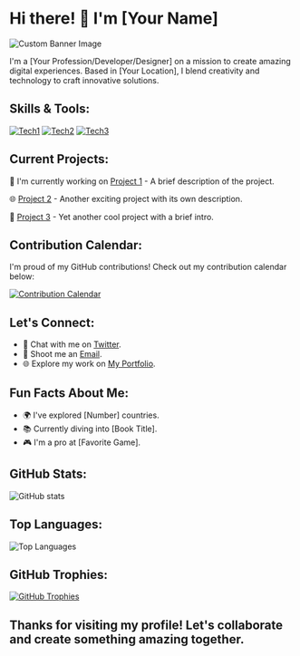 <!-- Title -->
# Hi there! 👋 I'm [Your Name]

<!-- Banner -->
![Custom Banner Image](URL_TO_BANNER_IMAGE)

<!-- Introduction -->
I'm a [Your Profession/Developer/Designer] on a mission to create amazing digital experiences. Based in [Your Location], I blend creativity and technology to craft innovative solutions.

<!-- Skills Badges -->
## Skills & Tools:

[![Tech1](URL_TO_TECH1_ICON)](LINK_TO_TECH1) [![Tech2](URL_TO_TECH2_ICON)](LINK_TO_TECH2) [![Tech3](URL_TO_TECH3_ICON)](LINK_TO_TECH3)

<!-- Current Projects -->
## Current Projects:

🚀 I'm currently working on [Project 1](URL_TO_PROJECT1) - A brief description of the project.

🌐 [Project 2](URL_TO_PROJECT2) - Another exciting project with its own description.

📱 [Project 3](URL_TO_PROJECT3) - Yet another cool project with a brief intro.

<!-- Contribution Calendar -->
## Contribution Calendar:

I'm proud of my GitHub contributions! Check out my contribution calendar below:

[![Contribution Calendar](URL_TO_CONTRIBUTION_CALENDAR)](URL_TO_YOUR_GITHUB_PROFILE)

<!-- Let's Connect -->
## Let's Connect:

- 💬 Chat with me on [Twitter](https://twitter.com/YourTwitterHandle).
- 📧 Shoot me an [Email](mailto:youremail@example.com).
- 🌐 Explore my work on [My Portfolio](https://yourportfolio.com).

<!-- Fun Facts -->
## Fun Facts About Me:

- 🌍 I've explored [Number] countries.
- 📚 Currently diving into [Book Title].
- 🎮 I'm a pro at [Favorite Game].

<!-- GitHub Stats -->
## GitHub Stats:

![GitHub stats](https://github-readme-stats.vercel.app/api?username=YourGitHubUsername&show_icons=true&theme=radical)

<!-- Top Languages -->
## Top Languages:

![Top Languages](https://github-readme-stats.vercel.app/api/top-langs/?username=YourGitHubUsername&layout=compact)

<!-- GitHub Trophies -->
## GitHub Trophies:

[![GitHub Trophies](https://github-profile-trophy.vercel.app/?username=YourGitHubUsername&theme=dracula)](https://github.com/ryo-ma/github-profile-trophy)

<!-- Footer -->
## Thanks for visiting my profile! Let's collaborate and create something amazing together.
